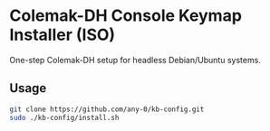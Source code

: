 # Colemak-DH Console Keymap Installer (ISO)

One-step Colemak-DH setup for headless Debian/Ubuntu systems.

## Usage

```bash
git clone https://github.com/any-0/kb-config.git
sudo ./kb-config/install.sh
